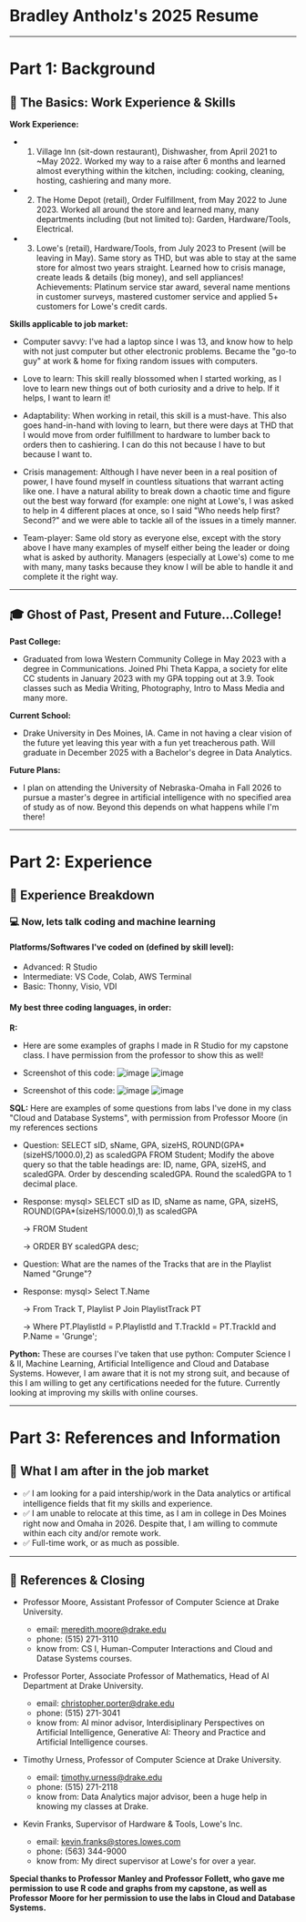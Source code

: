 # Bradley Antholz's 2025 Resume

---
# Part 1: Background
## 📌 The Basics: Work Experience & Skills  
**Work Experience:**
- 1. Village Inn (sit-down restaurant), Dishwasher, from April 2021 to ~May 2022. Worked my way to a raise after 6 months and learned almost everything within the kitchen, including: cooking, cleaning, hosting, cashiering and many more.

- 2. The Home Depot (retail), Order Fulfillment, from May 2022 to June 2023. Worked all around the store and learned many, many departments including (but not limited to): Garden, Hardware/Tools, Electrical. 

- 3. Lowe's (retail), Hardware/Tools, from July 2023 to Present (will be leaving in May). Same story as THD, but was able to stay at the same store for almost two years straight. Learned how to crisis manage, create leads & details (big money), and sell appliances! Achievements: Platinum service star award, several name mentions in customer surveys, mastered customer service and applied 5+ customers for Lowe's credit cards. 

**Skills applicable to job market:**

- Computer savvy: I've had a laptop since I was 13, and know how to help with not just computer but other electronic problems. Became the "go-to guy" at work & home for fixing random issues with computers.
  
- Love to learn: This skill really blossomed when I started working, as I love to learn new things out of both curiosity and a drive to help. If it helps, I want to learn it!
  
- Adaptability: When working in retail, this skill is a must-have. This also goes hand-in-hand with loving to learn, but there were days at THD that I would move from order fulfillment to hardware to lumber back to orders then to cashiering. I can do this not because I have to but because I want to.
  
- Crisis management: Although I have never been in a real position of power, I have found myself in countless situations that warrant acting like one. I have a natural ability to break down a chaotic time and figure out the best way forward (for example: one night at Lowe's, I was asked to help in 4 different places at once, so I said "Who needs help first? Second?" and we were able to tackle all of the issues in a timely manner.
  
- Team-player: Same old story as everyone else, except with the story above I have many examples of myself either being the leader or doing what is asked by authority. Managers (especially at Lowe's) come to me with many, many tasks because they know I will be able to handle it and complete it the right way. 


---

## 🎓 Ghost of Past, Present and Future...College! 
**Past College:**
  * Graduated from Iowa Western Community College in May 2023 with a degree in Communications. Joined Phi Theta Kappa, a society for elite CC students in January 2023 with my GPA topping out at 3.9. Took classes such as Media Writing, Photography, Intro to Mass Media and many more. 

**Current School:**
  * Drake University in Des Moines, IA. Came in not having a clear vision of the future yet leaving this year with a fun yet treacherous path. Will graduate in December 2025 with a Bachelor's degree in Data Analytics. 

**Future Plans:**   
  * I plan on attending the University of Nebraska-Omaha in Fall 2026 to pursue a master's degree in artificial intelligence with no specified area of study as of now. Beyond this depends on what happens while I'm there!
---
# Part 2: Experience
## 💼 Experience Breakdown  
### 💻 Now, lets talk coding and machine learning

#### Platforms/Softwares I've coded on (defined by skill level):
- Advanced: R Studio 
- Intermediate: VS Code, Colab, AWS Terminal
- Basic: Thonny, Visio, VDI

#### My best three coding languages, in order:

**R:** 
- Here are some examples of graphs I made in R Studio for my capstone class. I have permission from the professor to show this as well!
- Screenshot of this code: ![image](https://github.com/user-attachments/assets/5736ce68-ca36-4887-b84e-179c69ec03ba)
![image](https://github.com/user-attachments/assets/83cda0ec-dcee-4f9b-812f-d2d7b6adf155)

- Screenshot of this code: ![image](https://github.com/user-attachments/assets/127232a7-241c-4347-8333-1590996940a7)
![image](https://github.com/user-attachments/assets/6b110001-1cb5-4f15-841f-71a9afb680ab)


**SQL:**
Here are examples of some questions from labs I've done in my class "Cloud and Database Systems", with permission from Professor Moore (in my references sections
* Question: SELECT sID, sName, GPA, sizeHS, ROUND(GPA*(sizeHS/1000.0),2) as scaledGPA FROM Student;
  Modify the above query so that the table headings are: ID, name, GPA, sizeHS, and scaledGPA. Order by descending scaledGPA. Round the scaledGPA to 1 decimal place.
  
* Response:
  mysql> SELECT sID as ID, sName as name, GPA, sizeHS, ROUND(GPA*(sizeHS/1000.0),1) as scaledGPA

  -> FROM Student

  -> ORDER BY scaledGPA desc;


* Question: What are the names of the Tracks that are in the Playlist Named "Grunge"?

* Response:
  mysql> Select T.Name

  -> From Track T, Playlist P Join PlaylistTrack PT 

  -> Where PT.PlaylistId = P.PlaylistId and T.TrackId = PT.TrackId and P.Name = 'Grunge';


**Python:** These are courses I've taken that use python: Computer Science I & II, Machine Learning, Artificial Intelligence and Cloud and Database Systems. However, I am aware that it is not my strong suit, and because of this I am willing to get any certifications needed for the future. Currently looking at improving my skills with online courses. 


---
# Part 3: References and Information
## 🚀 What I am after in the job market  
- ✅ I am looking for a paid intership/work in the Data analytics or artifical intelligence fields that fit my skills and experience. 
- ✅ I am unable to relocate at this time, as I am in college in Des Moines right now and Omaha in 2026. Despite that, I am willing to commute within each city and/or remote work. 
- ✅ Full-time work, or as much as possible. 

---

## 🎯 References & Closing
- Professor Moore, Assistant Professor of Computer Science at Drake University.
  - email: meredith.moore@drake.edu
  - phone: (515) 271-3110
  - know from: CS I, Human-Computer Interactions and Cloud and Datase Systems courses.

- Professor Porter, Associate Professor of Mathematics, Head of AI Department at Drake University.
  - email: christopher.porter@drake.edu
  - phone: (515) 271-3041
  - know from: AI minor advisor, Interdisiplinary Perspectives on Artificial Intelligence, Generative AI: Theory and Practice and Artificial Intelligence courses.

- Timothy Urness, Professor of Computer Science at Drake University.
  - email: timothy.urness@drake.edu
  - phone: (515) 271-2118
  - know from: Data Analytics major advisor, been a huge help in knowing my classes at Drake. 

- Kevin Franks, Supervisor of Hardware & Tools, Lowe's Inc.
  - email: kevin.franks@stores.lowes.com
  - phone: (563) 344-9000
  - know from: My direct supervisor at Lowe's for over a year. 

**Special thanks to Professor Manley and Professor Follett, who gave me permission to use R code and graphs from my capstone, as well as Professor Moore for her permission to use the labs in Cloud and Database Systems.**
